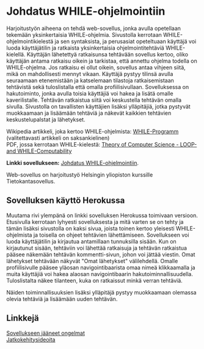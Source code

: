 # Johdatus WHILE-ohjelmointiin

Harjoitustyön aiheena on tehdä web-sovellus, jonka avulla opetellaan tekemään yksinkertaisia WHILE-ohjelmia. Sivustolla kerrotaan WHILE-ohjelmointikielestä ja sen syntaksista, ja perusasiat opeteltuaan käyttäjä voi luoda käyttäjätilin ja ratkaista yksinkertaisia ohjelmointitehtäviä WHILE-kielellä. Käyttäjän lähetettyä ratkaisunsa tehtävään sovellus kertoo, oliko käyttäjän antama ratkaisu oikein ja tarkistaa, että annettu ohjelma todella on WHILE-ohjelma. Jos ratkaisu ei ollut oikein, sovellus antaa vihjeen siitä, mikä on mahdollisesti mennyt vikaan. Käyttäjä pystyy tilinsä avulla seuraamaan etenemistään ja katselemaan tilastoja ratkaisemistaan tehtävistä sekä tuloslistalla että omalla profiilisivullaan. Sovelluksessa on hakutoiminto, jonka avulla toisia käyttäjiä voi hakea ja lisätä omalle kaverilistalle. Tehtävän ratkaistua siitä voi keskustella tehtävän omalla sivulla. Sivustolla on tavallisten käyttäjien lisäksi ylläpitäjiä, jotka pystyvät muokkaamaan ja lisäämään tehtäviä ja näkevät kaikkien tehtävien keskustelupalstat ja lähetykset.

Wikipedia artikkeli, joka kertoo WHILE-ohjelmista: [WHILE-Programm](https://de.wikipedia.org/wiki/WHILE-Programm) (valitettavasti artikkeli on saksankielinen)  
PDF, jossa kerrotaan WHILE-kielestä: [Theory of Computer Science - LOOP- and WHILE-Computability](https://ai.dmi.unibas.ch/_files/teaching/fs16/theo/slides/theory-d02.pdf)

**Linkki sovellukseen:** [Johdatus WHILE-ohjelmointiin](https://whileohjelmointi.herokuapp.com).

Web-sovellus on harjoitustyö Helsingin yliopiston kurssille Tietokantasovellus.

## Sovelluksen käyttö Herokussa
Muutama rivi ylempänä on linkki sovelluksen Herokussa toimivaan versioon. Etusivulla kerrotaan lyhyesti sovelluksesta ja mitä varten se on tehty ja tämän lisäksi sivustolla on kaksi sivua, joista toinen kertoo yleisesti WHILE-ohjelmista ja toisella on ohjeet tehtävien lähettämiseen. Sovellukseen voi luoda käyttäjätilin ja kirjautua antamillaan tunnuksilla sisään. Kun on kirjautunut sisään, tehtäviin voi lähettää ratkaisuja ja tehtävän ratkaistua pääsee näkemään tehtävän kommentti-sivun, johon voi jättää viestin. Omat lähetykset tehtävään näkyvät "Omat lähetykset" välilehdellä. Omalle profiilisivulle pääsee yläosan navigointibaarista omaa nimeä klikkaamalla ja muita käyttäjiä voi hakea alaosan navigointibaarin hakutoiminnallisuudella. Tuloslistalta näkee tilanteen, kuka on ratkaissut minkä verran tehtäviä.

Näiden toiminnallisuuksien lisäksi ylläpitäjä pystyy muokkaamaan olemassa olevia tehtäviä ja lisäämään uuden tehtävän.

## Linkkejä
[Sovellukseen jääneet ongelmat](https://github.com/pinjaw/while/documentation/knownproblems.md)  
[Jatkokehitysideoita](https://github.com/pinjaw/while/documentation/futurefeatures.md)  
